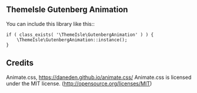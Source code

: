 ThemeIsle Gutenberg Animation
--------------------------

You can include this library like this::

```
if ( class_exists( '\ThemeIsle\GutenbergAnimation' ) ) {
	\ThemeIsle\GutenbergAnimation::instance();
}
```

## Credits

Animate.css, https://daneden.github.io/animate.css/
Animate.css is licensed under the MIT license. (http://opensource.org/licenses/MIT)